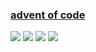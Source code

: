 ### [advent of code](https://adventofcode.com/)
![](https://img.shields.io/badge/day%20📅-18-blue)
![](https://img.shields.io/badge/stars%20⭐-28-yellow)
![](https://img.shields.io/badge/days%20completed-14-red)
![](https://github.com/KeeeN/KeeeN/actions/workflows/update_AOC_badges.yml/badge.svg)
